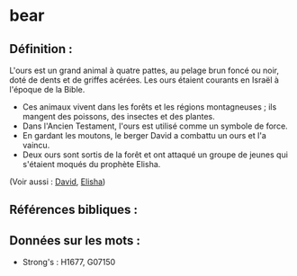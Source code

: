 # bear

## Définition :

L'ours est un grand animal à quatre pattes, au pelage brun foncé ou noir, doté de dents et de griffes acérées. Les ours étaient courants en Israël à l'époque de la Bible.

* Ces animaux vivent dans les forêts et les régions montagneuses ; ils mangent des poissons, des insectes et des plantes.
* Dans l'Ancien Testament, l'ours est utilisé comme un symbole de force.
* En gardant les moutons, le berger David a combattu un ours et l'a vaincu.
* Deux ours sont sortis de la forêt et ont attaqué un groupe de jeunes qui s'étaient moqués du prophète Elisha.

(Voir aussi : [David](../names/david.md), [Elisha](../names/elisha.md))

## Références bibliques :

## Données sur les mots :

* Strong's : H1677, G07150
